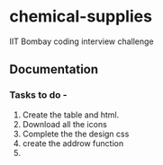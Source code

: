 # chemical-supplies
IIT Bombay coding interview challenge

## Documentation 
### Tasks to do -
1. Create the table and html.
2. Download all the icons
3. Complete the the design css
4. create the addrow function
5.
